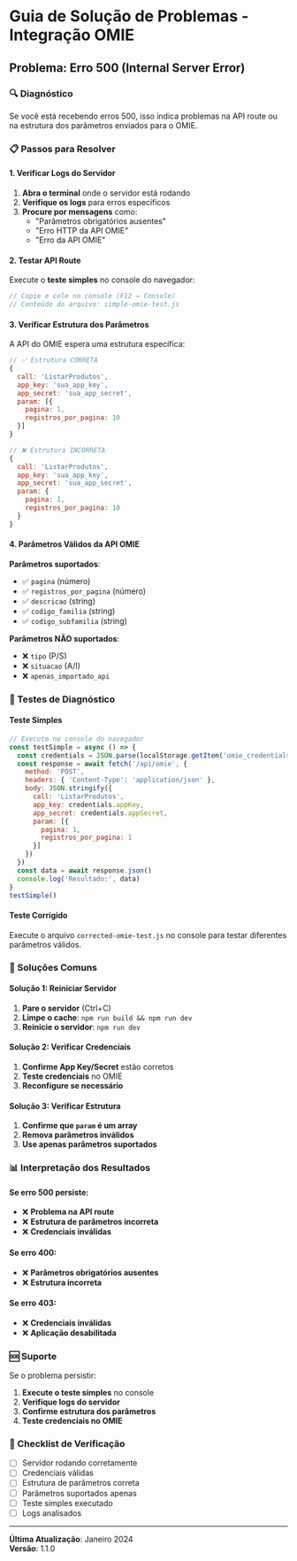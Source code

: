 # Guia de Solução de Problemas - Integração OMIE

## Problema: Erro 500 (Internal Server Error)

### 🔍 Diagnóstico

Se você está recebendo erros 500, isso indica problemas na API route ou na estrutura dos parâmetros enviados para o OMIE.

### 📋 Passos para Resolver

#### 1. Verificar Logs do Servidor

1. **Abra o terminal** onde o servidor está rodando
2. **Verifique os logs** para erros específicos
3. **Procure por mensagens** como:
   - "Parâmetros obrigatórios ausentes"
   - "Erro HTTP da API OMIE"
   - "Erro da API OMIE"

#### 2. Testar API Route

Execute o **teste simples** no console do navegador:

```javascript
// Copie e cole no console (F12 → Console)
// Conteúdo do arquivo: simple-omie-test.js
```

#### 3. Verificar Estrutura dos Parâmetros

A API do OMIE espera uma estrutura específica:

```javascript
// ✅ Estrutura CORRETA
{
  call: 'ListarProdutos',
  app_key: 'sua_app_key',
  app_secret: 'sua_app_secret',
  param: [{
    pagina: 1,
    registros_por_pagina: 10
  }]
}

// ❌ Estrutura INCORRETA
{
  call: 'ListarProdutos',
  app_key: 'sua_app_key',
  app_secret: 'sua_app_secret',
  param: {
    pagina: 1,
    registros_por_pagina: 10
  }
}
```

#### 4. Parâmetros Válidos da API OMIE

**Parâmetros suportados**:
- ✅ `pagina` (número)
- ✅ `registros_por_pagina` (número)
- ✅ `descricao` (string)
- ✅ `codigo_familia` (string)
- ✅ `codigo_subfamilia` (string)

**Parâmetros NÃO suportados**:
- ❌ `tipo` (P/S)
- ❌ `situacao` (A/I)
- ❌ `apenas_importado_api`

### 🧪 Testes de Diagnóstico

#### Teste Simples
```javascript
// Execute no console do navegador
const testSimple = async () => {
  const credentials = JSON.parse(localStorage.getItem('omie_credentials'))
  const response = await fetch('/api/omie', {
    method: 'POST',
    headers: { 'Content-Type': 'application/json' },
    body: JSON.stringify({
      call: 'ListarProdutos',
      app_key: credentials.appKey,
      app_secret: credentials.appSecret,
      param: [{
        pagina: 1,
        registros_por_pagina: 1
      }]
    })
  })
  const data = await response.json()
  console.log('Resultado:', data)
}
testSimple()
```

#### Teste Corrigido
Execute o arquivo `corrected-omie-test.js` no console para testar diferentes parâmetros válidos.

### 🔧 Soluções Comuns

#### Solução 1: Reiniciar Servidor
1. **Pare o servidor** (Ctrl+C)
2. **Limpe o cache**: `npm run build && npm run dev`
3. **Reinicie o servidor**: `npm run dev`

#### Solução 2: Verificar Credenciais
1. **Confirme App Key/Secret** estão corretos
2. **Teste credenciais** no OMIE
3. **Reconfigure se necessário**

#### Solução 3: Verificar Estrutura
1. **Confirme que `param` é um array**
2. **Remova parâmetros inválidos**
3. **Use apenas parâmetros suportados**

### 📊 Interpretação dos Resultados

#### Se erro 500 persiste:
- ❌ **Problema na API route**
- ❌ **Estrutura de parâmetros incorreta**
- ❌ **Credenciais inválidas**

#### Se erro 400:
- ❌ **Parâmetros obrigatórios ausentes**
- ❌ **Estrutura incorreta**

#### Se erro 403:
- ❌ **Credenciais inválidas**
- ❌ **Aplicação desabilitada**

### 🆘 Suporte

Se o problema persistir:

1. **Execute o teste simples** no console
2. **Verifique logs do servidor**
3. **Confirme estrutura dos parâmetros**
4. **Teste credenciais no OMIE**

### 📝 Checklist de Verificação

- [ ] Servidor rodando corretamente
- [ ] Credenciais válidas
- [ ] Estrutura de parâmetros correta
- [ ] Parâmetros suportados apenas
- [ ] Teste simples executado
- [ ] Logs analisados

---

**Última Atualização**: Janeiro 2024  
**Versão**: 1.1.0 